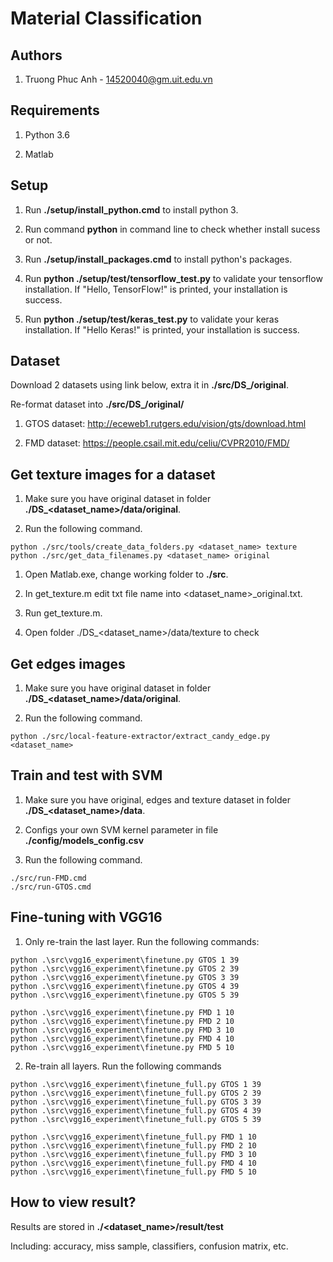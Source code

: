 # Material Classification

## Authors

1. Truong Phuc Anh - 14520040@gm.uit.edu.vn

## Requirements

1. Python 3.6

2. Matlab

## Setup

1. Run **./setup/install_python.cmd** to install python 3.

2. Run command **python** in command line to check whether install sucess or not.

3. Run **./setup/install_packages.cmd** to install python's packages.

4. Run **python ./setup/test/tensorflow_test.py** to validate your tensorflow installation. If "Hello, TensorFlow!" is printed, your installation is success.

5. Run **python ./setup/test/keras_test.py** to validate your keras installation. If "Hello Keras!" is printed, your installation is success.

## Dataset

Download 2 datasets using link below, extra it in **./src/DS_<dataset name>/original**.

Re-format dataset into **./src/DS_<dataset name>/original/<classes name>**

1. GTOS dataset: http://eceweb1.rutgers.edu/vision/gts/download.html

2. FMD dataset: https://people.csail.mit.edu/celiu/CVPR2010/FMD/

## Get texture images for a dataset

1. Make sure you have original dataset in folder **./DS_<dataset_name>/data/original**.

2. Run the following command.

```batch
python ./src/tools/create_data_folders.py <dataset_name> texture
python ./src/get_data_filenames.py <dataset_name> original
```

1. Open Matlab.exe, change working folder to **./src**.

2. In get_texture.m edit txt file name into <dataset_name>_original.txt.

3. Run get_texture.m.

4. Open folder ./DS_<dataset_name>/data/texture to check

## Get edges images

1. Make sure you have original dataset in folder **./DS_<dataset_name>/data/original**.

2. Run the following command.

```batch
python ./src/local-feature-extractor/extract_candy_edge.py <dataset_name> 
```

## Train and test with SVM

1. Make sure you have original, edges and texture dataset in folder **./DS_<dataset_name>/data**.

2. Configs your own SVM kernel parameter in file **./config/models_config.csv**

3. Run the following command.

```batch
./src/run-FMD.cmd
./src/run-GTOS.cmd
```

## Fine-tuning with VGG16

1. Only re-train the last layer. Run the following commands:

```batch
python .\src\vgg16_experiment\finetune.py GTOS 1 39
python .\src\vgg16_experiment\finetune.py GTOS 2 39
python .\src\vgg16_experiment\finetune.py GTOS 3 39
python .\src\vgg16_experiment\finetune.py GTOS 4 39
python .\src\vgg16_experiment\finetune.py GTOS 5 39

python .\src\vgg16_experiment\finetune.py FMD 1 10
python .\src\vgg16_experiment\finetune.py FMD 2 10
python .\src\vgg16_experiment\finetune.py FMD 3 10
python .\src\vgg16_experiment\finetune.py FMD 4 10
python .\src\vgg16_experiment\finetune.py FMD 5 10
```

2. Re-train all layers. Run the following commands

```batch
python .\src\vgg16_experiment\finetune_full.py GTOS 1 39
python .\src\vgg16_experiment\finetune_full.py GTOS 2 39
python .\src\vgg16_experiment\finetune_full.py GTOS 3 39
python .\src\vgg16_experiment\finetune_full.py GTOS 4 39
python .\src\vgg16_experiment\finetune_full.py GTOS 5 39

python .\src\vgg16_experiment\finetune_full.py FMD 1 10
python .\src\vgg16_experiment\finetune_full.py FMD 2 10
python .\src\vgg16_experiment\finetune_full.py FMD 3 10
python .\src\vgg16_experiment\finetune_full.py FMD 4 10
python .\src\vgg16_experiment\finetune_full.py FMD 5 10
```

## How to view result?

Results are stored in **./<dataset_name>/result/test**

Including: accuracy, miss sample, classifiers, confusion matrix, etc.